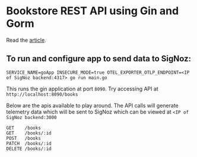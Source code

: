 # Bookstore REST API using Gin and Gorm

Read the [article](https://blog.logrocket.com/how-to-build-a-rest-api-with-golang-using-gin-and-gorm/).


## To run and configure app to send data to SigNoz:
```
SERVICE_NAME=goApp INSECURE_MODE=true OTEL_EXPORTER_OTLP_ENDPOINT=<IP of SigNoz backend:4317> go run main.go
```

This runs the gin application at port `8090`. Try accessing API at `http://localhost:8090/books`

Below are the apis available to play around. The API calls will generate telemetry data which will be sent to SigNoz which can be viewed at `<IP of SigNoz backend:3000`
```
GET    /books                    
GET    /books/:id               
POST   /books                    
PATCH  /books/:id                
DELETE /books/:id                
```